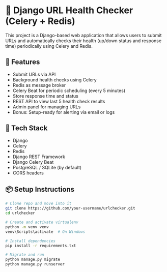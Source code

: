 # 🔄 Django URL Health Checker (Celery + Redis)

This project is a Django-based web application that allows users to submit URLs and automatically checks their health (up/down status and response time) periodically using Celery and Redis.

## 🔧 Features

- Submit URLs via API
- Background health checks using Celery
- Redis as message broker
- Celery Beat for periodic scheduling (every 5 minutes)
- Store response time and status
- REST API to view last 5 health check results
- Admin panel for managing URLs
- Bonus: Setup-ready for alerting via email or logs

## 🚀 Tech Stack

- Django
- Celery
- Redis
- Django REST Framework
- Django Celery Beat
- PostgreSQL / SQLite (by default)
- CORS headers

## 📦 Setup Instructions

```bash
# Clone repo and move into it
git clone https://github.com/your-username/urlchecker.git
cd urlchecker

# Create and activate virtualenv
python -m venv venv
venv\Scripts\activate  # On Windows

# Install dependencies
pip install -r requirements.txt

# Migrate and run
python manage.py migrate
python manage.py runserver
